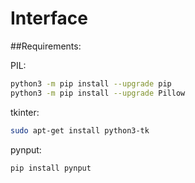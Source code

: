 # Interface

##Requirements:

PIL:
```bash
python3 -m pip install --upgrade pip
python3 -m pip install --upgrade Pillow
```

tkinter:
```bash
sudo apt-get install python3-tk
```

pynput:
```bash
pip install pynput
```
